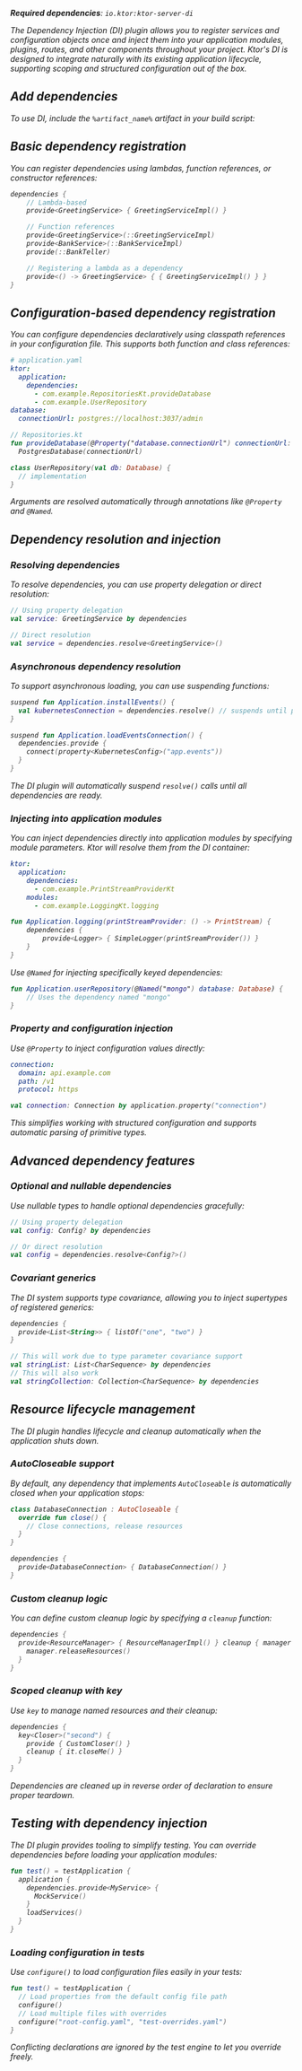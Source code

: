 [//]: # (title: Dependency Injection)

<show-structure for="chapter" depth="2"/>
<primary-label ref="server-plugin"/>
<var name="artifact_name" value="ktor-server-di" />

<tldr>
<p>
<b>Required dependencies</b>: <code>io.ktor:ktor-server-di</code>
</p>
</tldr>

The Dependency Injection (DI) plugin allows you to register services and configuration objects once and inject them
into your application modules, plugins, routes, and other components throughout your project. Ktor's DI is designed to
integrate naturally with its existing application lifecycle, supporting scoping and structured configuration
out of the box.

## Add dependencies

To use DI, include the `%artifact_name%` artifact in your build script:

<include from="lib.topic" element-id="add_ktor_artifact"/>

## Basic dependency registration

You can register dependencies using lambdas, function references, or constructor references:

```kotlin
dependencies {
    // Lambda-based
    provide<GreetingService> { GreetingServiceImpl() }

    // Function references
    provide<GreetingService>(::GreetingServiceImpl)
    provide<BankService>(::BankServiceImpl)
    provide(::BankTeller)

    // Registering a lambda as a dependency
    provide<() -> GreetingService> { { GreetingServiceImpl() } }
}
```

## Configuration-based dependency registration

You can configure dependencies declaratively using classpath references in your configuration file. This supports
both function and class references:

```yaml
# application.yaml
ktor:
  application:
    dependencies:
      - com.example.RepositoriesKt.provideDatabase
      - com.example.UserRepository
database:
  connectionUrl: postgres://localhost:3037/admin
```

```kotlin
// Repositories.kt
fun provideDatabase(@Property("database.connectionUrl") connectionUrl: String): Database =
  PostgresDatabase(connectionUrl)

class UserRepository(val db: Database) {
  // implementation 
}
```

Arguments are resolved automatically through annotations like `@Property` and `@Named`.

## Dependency resolution and injection

### Resolving dependencies

To resolve dependencies, you can use property delegation or direct resolution:

```kotlin
// Using property delegation
val service: GreetingService by dependencies

// Direct resolution
val service = dependencies.resolve<GreetingService>()
```

### Asynchronous dependency resolution

To support asynchronous loading, you can use suspending functions:

```kotlin
suspend fun Application.installEvents() {
  val kubernetesConnection = dependencies.resolve() // suspends until provided
}

suspend fun Application.loadEventsConnection() {
  dependencies.provide {
    connect(property<KubernetesConfig>("app.events"))
  }
}
```

The DI plugin will automatically suspend `resolve()` calls until all dependencies are ready.

### Injecting into application modules

You can inject dependencies directly into application modules by specifying module parameters. Ktor will resolve them
from the DI container:

```yaml
ktor:
  application:
    dependencies:
      - com.example.PrintStreamProviderKt
    modules:
      - com.example.LoggingKt.logging
```

```kotlin
fun Application.logging(printStreamProvider: () -> PrintStream) {
    dependencies {
        provide<Logger> { SimpleLogger(printSreamProvider()) }
    }
}
```

Use `@Named` for injecting specifically keyed dependencies:

```kotlin
fun Application.userRepository(@Named("mongo") database: Database) {
    // Uses the dependency named "mongo"
}
```

### Property and configuration injection

Use `@Property` to inject configuration values directly:

```yaml
connection:
  domain: api.example.com
  path: /v1
  protocol: https
```

```kotlin
val connection: Connection by application.property("connection")
```

This simplifies working with structured configuration and supports automatic parsing of primitive types.

## Advanced dependency features

### Optional and nullable dependencies

Use nullable types to handle optional dependencies gracefully:

```kotlin
// Using property delegation
val config: Config? by dependencies

// Or direct resolution
val config = dependencies.resolve<Config?>()
```

### Covariant generics

The DI system supports type covariance, allowing you to inject supertypes of registered generics:

```kotlin
dependencies {
  provide<List<String>> { listOf("one", "two") }
}

// This will work due to type parameter covariance support
val stringList: List<CharSequence> by dependencies
// This will also work
val stringCollection: Collection<CharSequence> by dependencies
```

## Resource lifecycle management

The DI plugin handles lifecycle and cleanup automatically when the application shuts down.

### AutoCloseable support

By default, any dependency that implements `AutoCloseable` is automatically closed when your application stops:

```kotlin
class DatabaseConnection : AutoCloseable {
  override fun close() {
    // Close connections, release resources
  }
}

dependencies {
  provide<DatabaseConnection> { DatabaseConnection() }
}
```

### Custom cleanup logic

You can define custom cleanup logic by specifying a `cleanup` function:

```kotlin
dependencies {
  provide<ResourceManager> { ResourceManagerImpl() } cleanup { manager ->
    manager.releaseResources()
  }
}
```

### Scoped cleanup with key

Use `key` to manage named resources and their cleanup:

```kotlin
dependencies {
  key<Closer>("second") {
    provide { CustomCloser() }
    cleanup { it.closeMe() }
  }
}
```

Dependencies are cleaned up in reverse order of declaration to ensure proper teardown.

## Testing with dependency injection

The DI plugin provides tooling to simplify testing. You can override dependencies before loading your application
modules:

```kotlin
fun test() = testApplication {
  application {
    dependencies.provide<MyService> {
      MockService()
    }
    loadServices()
  }
}
```

### Loading configuration in tests

Use `configure()` to load configuration files easily in your tests:

```kotlin
fun test() = testApplication {
  // Load properties from the default config file path
  configure()
  // Load multiple files with overrides
  configure("root-config.yaml", "test-overrides.yaml")
}
```

Conflicting declarations are ignored by the test engine to let you override freely.
